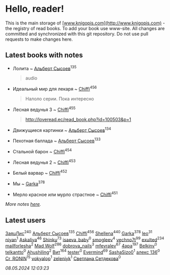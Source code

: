 # Hello, reader!
This is the main storage of [www.knigopis.com](http://www.knigopis.com) - the registry of read books.
To add your book use www-site. All changes are committed and synchronized with this git repository.
Do not use pull requests to make changes here.


## Latest books with notes
* Лолита ~ [Альберт Сысоев](users/474/47446642-vkontakte)<sup>135</sup>
    > audio

* Идеальный мир для лекаря ~ [Chiffi](users/105/105831994080785626680-google)<sup>456</sup>
    > Налоло серии. Пока интересно

* Лесная ведунья 3 ~ [Chiffi](users/105/105831994080785626680-google)<sup>455</sup>
    > http://loveread.ec/read_book.php?id=100503&p=1

* Движущиеся картинки ~ [Альберт Сысоев](users/474/47446642-vkontakte)<sup>134</sup>

* Пехотная баллада ~ [Альберт Сысоев](users/474/47446642-vkontakte)<sup>133</sup>

* Стальной барон ~ [Chiffi](users/105/105831994080785626680-google)<sup>454</sup>

* Лесная ведунья 2 ~ [Chiffi](users/105/105831994080785626680-google)<sup>453</sup>

* Белый варвар ~ [Chiffi](users/105/105831994080785626680-google)<sup>452</sup>

* Мы ~ [Garka](users/115/115753719718250012620-google)<sup>378</sup>

* Мерло красное или мурло страстное ~ [Chiffi](users/105/105831994080785626680-google)<sup>451</sup>


_More notes [here](latest_books_with_notes.md)._


## Latest users
[ЗаяцЛис](users/112/112388384595246311466-google)<sup>240</sup> 
[Альберт Сысоев](users/474/47446642-vkontakte)<sup>135</sup> 
[Chiffi](users/105/105831994080785626680-google)<sup>456</sup> 
[Shellena](users/134/13413591548892934957-mailru)<sup>440</sup> 
[Garka](users/115/115753719718250012620-google)<sup>378</sup> 
[leo](users/106/106915386474260202605-google)<sup>31</sup> 
[niyan](users/110/110517883439678622021-google)<sup>1</sup> 
[Askaliya](users/326/326783541-vkontakte)<sup>46</sup> 
[Shinku](users/109/109176126475581739292-google)<sup>73</sup> 
[isaeva_baby](users/109/109089966297718972425-google)<sup>0</sup> 
[smogleev](users/267/267805152-yandex)<sup>4</sup> 
[vechno7t](users/102/102483077884312127500-google)<sup>99</sup> 
[exulted](users/100/100599204551896265722-google)<sup>234</sup> 
[mailforlesha](users/836/836484549-yandex)<sup>2</sup> 
[Mad Wolf](users/947/94738840-vkontakte)<sup>286</sup> 
[dobrova_nails](users/606/6069210-vkontakte)<sup>3</sup> 
[mfevralev](users/140/140966150-vkontakte)<sup>67</sup> 
[4apa](users/117/117392596378069249667-google)<sup>197</sup> 
[Belkinv](users/117/117655821011958723100-google)<sup>0</sup> 
[telkantto](users/105/105132765868492364316-google)<sup>0</sup> 
[Ahushiling](users/116/116407812532669338806-google)<sup>2</sup> 
[Вит](users/300/300273923-vkontakte)<sup>164</sup> 
[tester](users/116/116424012935321035501-google)<sup>0</sup> 
[Evermind](users/302/302928912-vkontakte)<sup>69</sup> 
[SashaSizo0](users/117/117932212421048968285-google)<sup>1</sup> 
[алекс 136](users/184/18475011-vkontakte)<sup>0</sup> 
[Cr_RONIN](users/112/112090473416384685204-google)<sup>15</sup> 
[vokyalop](users/320/32096418-yandex)<sup>1</sup> 
[zeleniyk](users/196/19644235-vkontakte)<sup>1</sup> 
[Светлана Сетдекова](users/158/15877369199589457581-mailru)<sup>0</sup> 


_08.05.2024 12:03:23_
